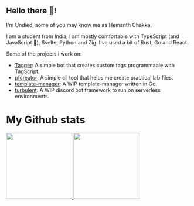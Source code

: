 ## Hello there 👋!
I'm Undied, some of you may know me as Hemanth Chakka.

I am a student from India, I am mostly comfortable with TypeScript (and JavaScript 👀), Svelte, Python and Zig. I've used a bit of Rust, Go and React.

Some of the projects i work on:
- [Tagger](https://github.com/SpecteraLabs/Tagger): A simple bot that creates custom tags programmable with TagScript.
- [pfcreator](https://github.com/UndiedGamer/pfcreator): A simple cli tool that helps me create practical lab files.
- [template-manager](): A WIP template-manager written in Go.
- [turbulent](): A WIP discord bot framework to run on serverless environments.
  
# My Github stats
<div>
  <a href="https://github.com/UndiedGamer">
  <img height="180em" src="https://github-readme-stats-roan-two-39.vercel.app/api?username=UndiedGamer&layout=compact&title_color=4F8CC9&text_color=9f9f9f&bg_color=151515&hide_border=true&icon_color=4F8CC9&count_private=true&show_icons=true&include_all_commits=true&theme=dark"/>
  <img height="180em" src="https://github-readme-stats-roan-two-39.vercel.app/api/top-langs/?username=UndiedGamer&layout=compact&langs_count=7&title_color=4F8CC9&text_color=9f9f9f&bg_color=151515&hide_border=true&icon_color=4F8CC9&count_private=true&show_icons=true&theme=dark"/>
  </a>
</div>


